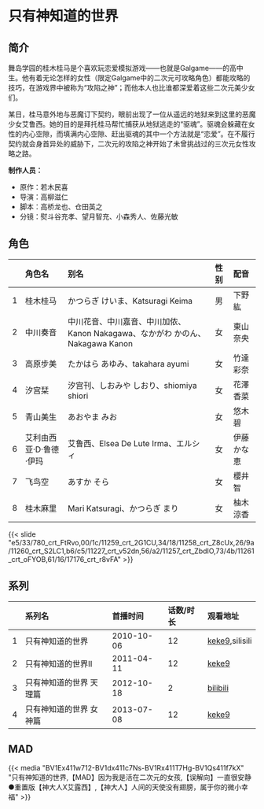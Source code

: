 # 只有神知道的世界


## 简介

舞岛学园的桂木桂马是个喜欢玩恋爱模拟游戏——也就是Galgame——的高中生。他有着无论怎样的女性（限定Galgame中的二次元可攻略角色）都能攻略的技巧，在游戏界中被称为“攻陷之神”；而他本人也比谁都深爱着这些二次元美少女们。

某日，桂马意外地与恶魔订下契约，眼前出现了一位从遥远的地狱来到这里的恶魔少女艾鲁西。她的目的是拜托桂马帮忙捕获从地狱逃走的“驱魂”。驱魂会躲藏在女性的内心空隙，而填满内心空隙、赶出驱魂的其中一个方法就是“恋爱”。在不履行契约就会身首异处的威胁下，二次元的攻陷之神开始了未曾挑战过的三次元女性攻略之路。

**制作人员：**
- 原作：若木民喜
- 导演：高柳滋仁
- 脚本：高桥龙也、仓田英之
- 分镜：熨斗谷充孝、望月智充、小森秀人、佐藤光敏

## 角色

|     |   角色名   |   别名  | 性别 |  配音  |
|:--- |:------  |:----      |:---  |:--   |
| 1 | 桂木桂马 | かつらぎ けいま、Katsuragi Keima | 男 | 下野紘 |
| 2 | 中川奏音 | 中川花音、中川嘉音、中川加侬、Kanon Nakagawa、なかがわ かのん、Nakagawa Kanon | 女 | 東山奈央 |
| 3 | 高原步美 | たかはら あゆみ、takahara ayumi | 女 | 竹達彩奈 |
| 4 | 汐宫栞 | 汐宫刊、しおみや しおり、shiomiya shiori | 女 | 花澤香菜 |
| 5 | 青山美生 | あおやま みお | 女 | 悠木碧 |
| 6 | 艾利由西亚·D·鲁德·伊玛 | 艾鲁西、Elsea De Lute Irma、エルシィ | 女 | 伊藤かな恵 |
| 7 | 飞鸟空 | あすか そら | 女 | 櫻井智 |
| 8 | 桂木麻里 | Mari Katsuragi、かつらぎ まり | 女 | 柚木涼香 |

{{< slide "e5/33/780_crt_FtRvo,00/1c/11259_crt_2G1CU,34/18/11258_crt_Z8cUx,26/9a/11260_crt_S2LC1,b6/c5/11227_crt_v52dn,56/a2/11257_crt_ZbdIO,73/4b/11261_crt_oFYOB,61/16/17176_crt_r8vFA" >}}

## 系列

|     |   系列名   |   首播时间  | 话数/时长  | 观看地址 |
|:---  |:------    |:----      |:---       |:---  |
| 1 | 只有神知道的世界 | 2010-10-06 | 12 | [keke9](https://www.keke9.app/search?k=只有神知道的世界),silisili  |
| 2 | 只有神知道的世界II | 2011-04-11 | 12 | [keke9](https://www.keke9.app/search?k=只有神知道的世界)  |
| 3 | 只有神知道的世界 天理篇 | 2012-10-18 | 2 | [bilibili](https://www.bilibili.com/video/BV12s41157JV)  |
| 4 | 只有神知道的世界 女神篇 | 2013-07-08 | 12 | [keke9](https://www.keke9.app/search?k=只有神知道的世界) |

## MAD

{{< media  "BV1Ex411w712-BV1dx411c7Ns-BV1Rx411T7Hg-BV1Qs411f7kX" 
"只有神知道的世界,【MAD】因为我是活在二次元的女孩,【误解向】一直很安静●重置版【神大人X艾露西】,【神大人】人间的天使没有翅膀，属于你的微小幸福" >}}


